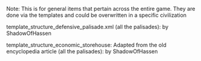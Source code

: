 Note: This is for general items that pertain across the entire game. They are done via the templates and could be overwritten in a specific civilization

template_structure_defensive_palisade.xml (all the palisades): by ShadowOfHassen

template_structure_economic_storehouse: Adapted from the old encyclopedia article (all the palisades): by ShadowOfHassen
